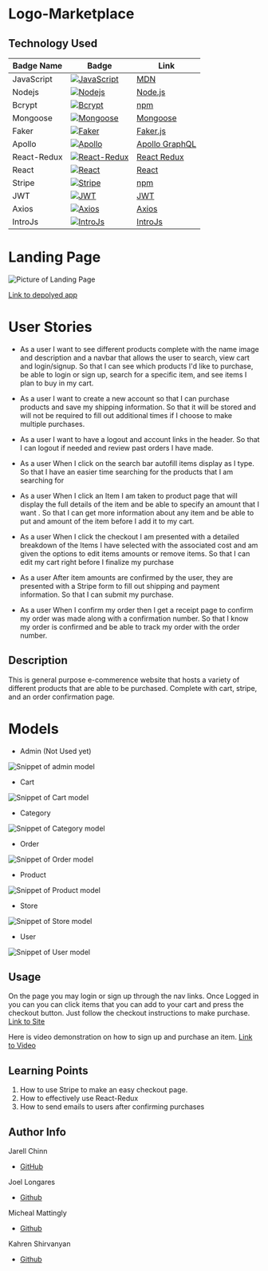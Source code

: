 # Logo-Marketplace

## Technology Used

| Badge Name  | Badge                                                                                                                      | Link                                                           |
| ----------- | -------------------------------------------------------------------------------------------------------------------------- | -------------------------------------------------------------- |
| JavaScript  | [![JavaScript](https://img.shields.io/badge/JavaScript-✓-yellow)](https://developer.mozilla.org/en-US/docs/Web/JavaScript) | [MDN](https://developer.mozilla.org/en-US/docs/Web/JavaScript) |
| Nodejs      | [![Nodejs](https://img.shields.io/badge/Node.js-✓-green)](https://nodejs.org/en)                                           | [Node.js](https://nodejs.org/en)                               |
| Bcrypt      | [![Bcrypt](https://img.shields.io/badge/Bcrypt-✓-orange)](https://www.npmjs.com/package/bcrypt)                            | [npm](https://www.npmjs.com/package/bcrypt)                    |
| Mongoose    | [![Mongoose](https://img.shields.io/badge/Mongoose-✓-red)](https://mongoosejs.com/docs/api/mongoose.html)                  | [Mongoose](https://mongoosejs.com/docs/api/mongoose.html)      |
| Faker       | [![Faker](https://img.shields.io/badge/Faker-✓-blue)](https://fakerjs.dev)                                                 | [Faker.js](https://fakerjs.dev)                                |
| Apollo      | [![Apollo](https://img.shields.io/badge/Apollo-✓-purple)](https://www.apollographql.com/docs/react/)                       | [Apollo GraphQL](https://www.apollographql.com/docs/react/)    |
| React-Redux | [![React-Redux](https://img.shields.io/badge/React--Redux-✓-blueviolet)](https://react-redux.js.org)                       | [React Redux](https://react-redux.js.org)                      |
| React       | [![React](https://img.shields.io/badge/React-✓-blue)](https://react.dev)                                                   | [React](https://react.dev)                                     |
| Stripe      | [![Stripe](https://img.shields.io/badge/Stripe-✓-lightgrey)](https://www.npmjs.com/package/stripe)                         | [npm](https://www.npmjs.com/package/stripe)                    |
| JWT         | [![JWT](https://img.shields.io/badge/JWT-✓-black)](https://jwt.io/introduction)                                            | [JWT](https://jwt.io/introduction)                             |
| Axios       | [![Axios](https://img.shields.io/badge/Axios-✓-purple)](https://axios-http.com/docs/intro)                                 | [Axios](https://axios-http.com/docs/intro)                     |
| IntroJs     | [![IntroJs](https://img.shields.io/badge/IntroJs-✓-darkblue)](https://introjs.com/)                                        | [IntroJs](https://introjs.com/)                                |

# Landing Page

![Picture of Landing Page](./assets/images/LandingPage.png)

[Link to depolyed app](https://logo-marketplace-f9aad311ca28.herokuapp.com/)

# User Stories

- As a user I want to see different products complete with the name image and description and a navbar that allows the user to search, view cart and login/signup. So that I can see which products I'd like to purchase, be able to login or sign up, search for a specific item, and see items I plan to buy in my cart.

- As a user I want to create a new account so that I can purchase products and save my shipping information. So that it will be stored and will not be required to fill out additional times if I choose to make multiple purchases.

- As a user I want to have a logout and account links in the header. So that I can logout if needed and review past orders I have made.

- As a user When I click on the search bar autofill items display as I type. So that I have an easier time searching for the products that I am searching for

- As a user When I click an Item I am taken to product page that will display the full details of the item and be able to specify an amount that I want . So that I can get more information about any item and be able to put and amount of the item before I add it to my cart.

- As a user When I click the checkout I am presented with a detailed breakdown of the Items I have selected with the associated cost and am given the options to edit items amounts or remove items. So that I can edit my cart right before I finalize my purchase

- As a user After item amounts are confirmed by the user, they are presented with a Stripe form to fill out shipping and payment information. So that I can submit my purchase.

- As a user When I confirm my order then I get a receipt page to confirm my order was made along with a confirmation number. So that I know my order is confirmed and be able to track my order with the order number.

## Description

This is general purpose e-commerence website that hosts a variety of different products that are able to be purchased. Complete with cart, stripe, and an order confirmation page.

# Models

- Admin (Not Used yet)

![Snippet of admin model](./assets/images/AdminModel.png)

- Cart

![Snippet of Cart model](./assets/images/CartModel.png)

- Category

![Snippet of Category model](./assets/images/CategoryModel.png)

- Order

![Snippet of Order model](./assets/images/OrderModel.png)

- Product

![Snippet of Product model](./assets/images/ProductModel.png)

- Store

![Snippet of Store model](./assets/images/StoreModel.png)

- User

![Snippet of User model](./assets/images/UserModel.png)

## Usage

On the page you may login or sign up through the nav links. Once Logged in you can you can click items that you can add to your cart and press the checkout button. Just follow the checkout instructions to make purchase.
[Link to Site](https://logo-marketplace-f9aad311ca28.herokuapp.com/)

Here is video demonstration on how to sign up and purchase an item.
[Link to Video](https://www.youtube.com/watch?v=2sAOR4DWM20)

## Learning Points

1. How to use Stripe to make an easy checkout page.
2. How to effectively use React-Redux
3. How to send emails to users after confirming purchases

## Author Info

Jarell Chinn

- [GitHub](https://github.com/Jarell-Chinn)

Joel Longares

- [Github](https://github.com/joellongaresjr)

Micheal Mattingly

- [Github](https://github.com/MeanBean87)

Kahren Shirvanyan

- [Github](https://github.com/ShirvanyanKaren)
